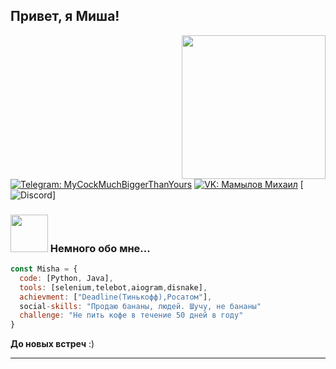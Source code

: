 <h2> Привет, я Миша! <img src="https://media.giphy.com/media/q6RoNkLlFNjaw/giphy.gif?cid=ecf05e47ob6lz977n0f04444kpfqem0ydoxfsqfrnto4mhda&ep=v1_gifs_search&rid=giphy.gif&ct=g" width="0"></h2>
<img align='right' src="https://media.giphy.com/media/tptFQ8QAJYYvu/giphy.gif?cid=790b7611b9mxkh96gs5flxtkhwltwtuej99c3pdr4x0wdam2&ep=v1_gifs_search&rid=giphy.gif&ct=g" width="230">

[![Telegram: MyCockMuchBiggerThanYours](https://img.shields.io/badge/telegram-blue)](t.me/MyCockMuchBiggerThanYours)
[![VK: Мамылов Михаил](https://img.shields.io/badge/VK-blue)](https://vk.com/tvoy_trash)
[![Discord](https://img.shields.io/badge/Discord--thesilliest-gray)]


### <img src="https://media.giphy.com/media/BvC7TmEd7odbi/giphy.gif?cid=ecf05e47nwnqjuif1nvz21n5efbfvft4tyb1b10p2xaocts9&ep=v1_gifs_search&rid=giphy.gif&ct=g" width="60"> Немного обо мне...

```javascript
const Misha = {
  code: [Python, Java],
  tools: [selenium,telebot,aiogram,disnake],
  achievment: ["Deadline(Тинькофф),Росатом"],
  social-skills: "Продаю бананы, людей. Шучу, не бананы"
  challenge: "Не пить кофе в течение 50 дней в году"
}
```

<b>До новых встреч</b> :)

---

